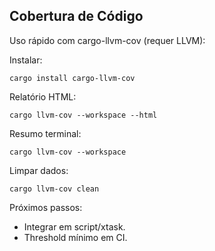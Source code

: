 ## Cobertura de Código

Uso rápido com cargo-llvm-cov (requer LLVM):

Instalar:
```
cargo install cargo-llvm-cov
```

Relatório HTML:
```
cargo llvm-cov --workspace --html
```

Resumo terminal:
```
cargo llvm-cov --workspace
```

Limpar dados:
```
cargo llvm-cov clean
```

Próximos passos:
- Integrar em script/xtask.
- Threshold mínimo em CI.

